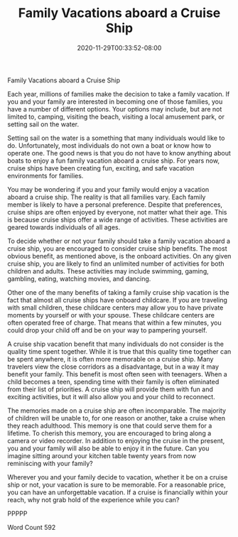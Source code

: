 ﻿---
title: "Family Vacations aboard a Cruise Ship"
date: 2020-11-29T00:33:52-08:00
description: "Cruise Ships Tips for Web Success"
featured_image: "/images/Cruise Ships.jpg"
tags: ["Cruise Ships"]
---

Family Vacations aboard a Cruise Ship

Each year, millions of families make the decision to take a family vacation. If you and your family are interested in becoming one of those families, you have a number of different options.  Your options may include, but are not limited to, camping, visiting the beach, visiting a local amusement park, or setting sail on the water.  

Setting sail on the water is a something that many individuals would like to do.  Unfortunately, most individuals do not own a boat or know how to operate one.  The good news is that you do not have to know anything about boats to enjoy a fun family vacation aboard a cruise ship. For years now, cruise ships have been creating fun, exciting, and safe vacation environments for families.  

You may be wondering if you and your family would enjoy a vacation aboard a cruise ship. The reality is that all families vary.  Each family member is likely to have a personal preference.  Despite that preferences, cruise ships are often enjoyed by everyone, not matter what their age. This is because cruise ships offer a wide range of activities. These activities are geared towards individuals of all ages.  

To decide whether or not your family should take a family vacation aboard a cruise ship, you are encouraged to consider cruise ship benefits.  The most obvious benefit, as mentioned above, is the onboard activities.  On any given cruise ship, you are likely to find an unlimited number of activities for both children and adults. These activities may include swimming, gaming, gambling, eating, watching movies, and dancing.  

Other one of the many benefits of taking a family cruise ship vacation is the fact that almost all cruise ships have onboard childcare.  If you are traveling with small children, these childcare centers may allow you to have private moments by yourself or with your spouse.  These childcare centers are often operated free of charge.  That means that within a few minutes, you could drop your child off and be on your way to pampering yourself. 

A cruise ship vacation benefit that many individuals do not consider is the quality time spent together. While it is true that this quality time together can be spent anywhere, it is often more memorable on a cruise ship.  Many travelers view the close corridors as a disadvantage, but in a way it may benefit your family. This benefit is most often seen with teenagers. When a child becomes a teen, spending time with their family is often eliminated from their list of priorities. A cruise ship will provide them with fun and exciting activities, but it will also allow you and your child to reconnect.  

The memories made on a cruise ship are often incomparable.  The majority of children will be unable to, for one reason or another, take a cruise when they reach adulthood.  This memory is one that could serve them for a lifetime.  To cherish this memory, you are encouraged to bring along a camera or video recorder.  In addition to enjoying the cruise in the present, you and your family will also be able to enjoy it in the future.  Can you imagine sitting around your kitchen table twenty years from now reminiscing with your family?

Wherever you and your family decide to vacation, whether it be on a cruise ship or not, your vacation is sure to be memorable.  For a reasonable price, you can have an unforgettable vacation.  If a cruise is financially within your reach, why not grab hold of the experience while you can?

PPPPP

Word Count 592

